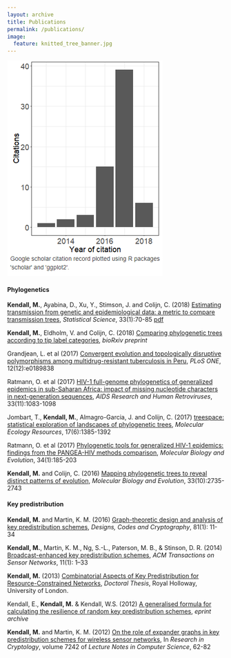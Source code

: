```yaml
---
layout: archive
title: Publications
permalink: /publications/
image:
  feature: knitted_tree_banner.jpg
---
```


<img src="/images/google-scholar-citations-chart.png" class="image-right" alt="">

#### Phylogenetics

**Kendall, M.**, Ayabina, D., Xu, Y., Stimson, J. and Colijn, C. (2018) [Estimating transmission from genetic and epidemiological data: a metric to compare transmission trees](http://dx.doi.org/10.1214/17-STS637), *Statistical Science*, 33(1):70-85 <i class="fa fa-file-pdf"></i> <a href="https://michellekendall.github.io/papers/SS2018.pdf" target="_blank">  pdf</a>
<div data-badge-popover="bottom" data-badge-type="2" data-arxiv-id='1609.09051' data-hide-no-mentions="true" class="altmetric-embed"></div>
<div data-badge-popover="bottom" data-badge-type="2" data-doi="10.1214/17-STS637" data-hide-no-mentions="true" class="altmetric-embed"></div> 

**Kendall, M.**, Eldholm, V. and Colijn, C. (2018) [Comparing phylogenetic trees according to tip label categories](https://doi.org/10.1101/251710), *bioRxiv preprint*
<div data-badge-popover="bottom" data-badge-type="2" data-doi="10.1101/251710" data-hide-no-mentions="true" class="altmetric-embed"></div> 

Grandjean, L. et al (2017) [Convergent evolution and topologically disruptive polymorphisms among multidrug-resistant tuberculosis in Peru](https://doi.org/10.1371/journal.pone.0189838), *PLoS ONE*, 12(12):e0189838
<div data-badge-popover="bottom" data-badge-type="2" data-doi="10.1371/journal.pone.0189838" data-hide-no-mentions="true" class="altmetric-embed"></div> 

Ratmann, O. et al (2017) [HIV-1 full-genome phylogenetics of generalized epidemics in sub-Saharan Africa: impact of missing nucleotide characters in next-generation sequences](https://doi.org/10.1089/aid.2017.0061), *AIDS Research and Human Retroviruses*, 33(11):1083-1098
<div data-badge-popover="bottom" data-badge-type="2" data-doi="10.1089/aid.2017.0061" data-hide-no-mentions="true" class="altmetric-embed"></div> 

Jombart, T., **Kendall, M.**, Almagro-Garcia, J. and Colijn, C. (2017) [treespace: statistical exploration of landscapes of phylogenetic trees](http://doi.wiley.com/10.1111/1755-0998.12676), *Molecular Ecology Resources*, 17(6):1385-1392
<div data-badge-popover="bottom" data-badge-type="2" data-doi="10.1111/1755-0998.12676" data-hide-no-mentions="true" class="altmetric-embed"></div> 

Ratmann, O. et al (2017) [Phylogenetic tools for generalized HIV-1 epidemics: findings from the PANGEA-HIV methods comparison](https://doi.org/10.1093/molbev/msw217), *Molecular Biology and Evolution*, 34(1):185-203
<div data-badge-popover="bottom" data-badge-type="2" data-doi="10.1093/molbev/msw217" data-hide-no-mentions="true" class="altmetric-embed"></div> 

**Kendall, M.** and Colijn, C. (2016) [Mapping phylogenetic trees to reveal distinct patterns of evolution](https://doi.org/10.1093/molbev/msw124), *Molecular Biology and Evolution*, 33(10):2735-2743
<div data-badge-popover="bottom" data-badge-type="2" data-doi="10.1093/molbev/msw124" data-hide-no-mentions="true" class="altmetric-embed"></div> 

#### Key predistribution

**Kendall, M.** and Martin, K. M. (2016) [Graph-theoretic design and analysis of key predistribution schemes](http://link.springer.com/article/10.1007/s10623-015-0124-0), *Designs, Codes and Cryptography*, 81(1): 11-34

**Kendall, M.**, Martin, K. M., Ng, S.-L., Paterson, M. B., & Stinson, D. R. (2014) [Broadcast-enhanced key predistribution schemes](http://dl.acm.org/citation.cfm?id=2629661), *ACM Transactions on Sensor Networks*, 11(1): 1–33


**Kendall, M.** (2013) [Combinatorial Aspects of Key Predistribution for Resource-Constrained Networks](https://pure.royalholloway.ac.uk/portal/en/publications/combinatorial-aspects-of-key-predistribution-for-resourceconstrained-networks(fca201c4-8a84-4b8f-bd1a-be8851e78d1d).html), *Doctoral Thesis*, Royal Holloway, University of London.

Kendall, E., **Kendall, M.** & Kendall, W.S. (2012) [A generalised formula for calculating the resilience of random key predistribution schemes](http://eprint.iacr.org/2012/426), *eprint archive*

**Kendall, M.** and Martin, K. M. (2012) [On the role of expander graphs in key predistribution schemes for wireless sensor networks](http://link.springer.com/chapter/10.1007%2F978-3-642-34159-5_5), In *Research in Cryptology*, volume 7242 of *Lecture Notes in Computer Science*, 62-82
